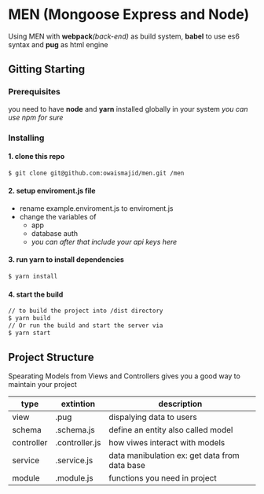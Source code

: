 # MEN (Mongoose Express and Node)
Using MEN with **webpack**_(back-end)_ as build system, **babel** to use es6 syntax and **pug** as html engine

## Gitting Starting
### Prerequisites
you need to have **node** and **yarn** installed globally in your system
_you can use npm for sure_
### Installing
#### 1. clone this repo 
```bash 
$ git clone git@github.com:owaismajid/men.git /men
```
#### 2. setup enviroment.js file
* rename example.enviroment.js to enviroment.js
* change the variables of
    * app
    * database auth
    * _you can after that include your api keys here_
#### 3. run yarn to install dependencies
```bash
$ yarn install
```
#### 4. start the build
```bash
// to build the project into /dist directory
$ yarn build 
// Or run the build and start the server via
$ yarn start
```
## Project Structure
Spearating Models from Views and Controllers gives you a good way to maintain your project

type |extintion | description
---  |  ---     | ---
view| .pug | dispalying data to users
schema| .schema.js | define an entity also called model
controller| .controller.js | how viwes interact with models
service| .service.js | data manibulation ex: get data from data base 
module| .module.js| functions you need in project
